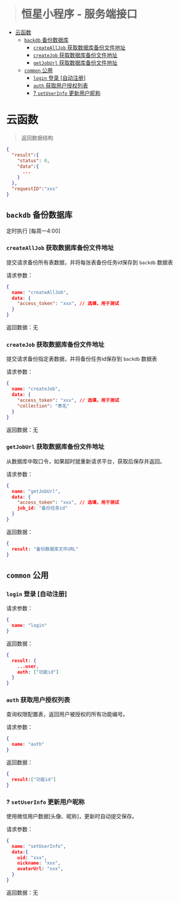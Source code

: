><h1>恒星小程序 - 服务端接口</h1>

- [云函数](#%e4%ba%91%e5%87%bd%e6%95%b0)
  - [`backdb` 备份数据库](#backdb-%e5%a4%87%e4%bb%bd%e6%95%b0%e6%8d%ae%e5%ba%93)
    - [`createAllJob` 获取数据库备份文件地址](#createalljob-%e8%8e%b7%e5%8f%96%e6%95%b0%e6%8d%ae%e5%ba%93%e5%a4%87%e4%bb%bd%e6%96%87%e4%bb%b6%e5%9c%b0%e5%9d%80)
    - [`createJob` 获取数据库备份文件地址](#createjob-%e8%8e%b7%e5%8f%96%e6%95%b0%e6%8d%ae%e5%ba%93%e5%a4%87%e4%bb%bd%e6%96%87%e4%bb%b6%e5%9c%b0%e5%9d%80)
    - [`getJobUrl` 获取数据库备份文件地址](#getjoburl-%e8%8e%b7%e5%8f%96%e6%95%b0%e6%8d%ae%e5%ba%93%e5%a4%87%e4%bb%bd%e6%96%87%e4%bb%b6%e5%9c%b0%e5%9d%80)
  - [`common` 公用](#common-%e5%85%ac%e7%94%a8)
    - [`login` 登录 [自动注册]](#login-%e7%99%bb%e5%bd%95-%e8%87%aa%e5%8a%a8%e6%b3%a8%e5%86%8c)
    - [`auth` 获取用户授权列表](#auth-%e8%8e%b7%e5%8f%96%e7%94%a8%e6%88%b7%e6%8e%88%e6%9d%83%e5%88%97%e8%a1%a8)
    - [? `setUserInfo` 更新用户昵称](#setuserinfo-%e6%9b%b4%e6%96%b0%e7%94%a8%e6%88%b7%e6%98%b5%e7%a7%b0)

# 云函数


> 返回数据结构

```json
{
  "result":{
    "status": 0,
    "data":{
      ...
    }
  },
  "requestID":"xxx"
}
```


## `backdb` 备份数据库

定时执行 [每周一4:00]

### `createAllJob` 获取数据库备份文件地址

提交请求备份所有表数据，并将每张表备份任务id保存到 `backdb` 数据表

请求参数：
```json
{
  name: "createAllJob",
  data: {
    "access_token": "xxx", // 选填，用于测试  
  }
}
```

返回数据：无

### `createJob` 获取数据库备份文件地址

提交请求备份指定表数据，并将备份任务id保存到 `backdb` 数据表

请求参数：
```json
{
  name: "createJob",
  data: {
    "access_token": "xxx", // 选填，用于测试 
    "collection": "表名" 
  }
}
```

返回数据：无

### `getJobUrl` 获取数据库备份文件地址

从数据库中取口令，如果超时就重新请求平台，获取后保存并返回。

请求参数：
```json
{
  name: "getJobUrl",
  data: {
    "access_token": "xxx", // 选填，用于测试 
    job_id: "备份任务id"
  }
}
```

返回数据：
```json
{
  result: "备份数据库文件URL"
}
```

## `common` 公用

### `login` 登录 [自动注册]

请求参数：
```json
{
  name: "login"
}
```

返回数据：
```json
{
  result: {
    ...user,
    auth: ["功能id"]
  }
}
```

### `auth` 获取用户授权列表

查询权限配置表，返回用户被授权的所有功能编号。

请求参数：
```json
{
  name: "auth"
}
```

返回数据：
```json
{
  result:["功能id"]
}
```

### ? `setUserInfo` 更新用户昵称

使用微信用户数据[头像、昵称]，更新时自动提交保存。

请求参数：
```json
{
  name: "setUserInfo",
  data:{
    uid: "xxx",
    nickname: "xxx",
    avatarUrl: "xxx",
  }
}
```

返回数据：无

